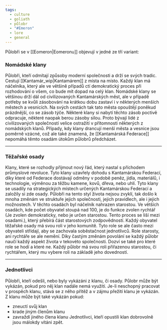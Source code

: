 ```yaml
---
tags:
  - culture
  - goliath
  - půlobr
  - "#Emeron"
  - lore
  - general
---
```

Půlobři se v [[Eomeron|Eomeronu]] objevují v jedné ze tří variant:
### Nomádské klany 
Půlobři, kteří odmítají způsoby moderní společnosti a drží se svých tradic. Cestují [[Kantamár_wip|Kantamárem]] z místa na místo. Každý klan má náčelníka, který ale ve většině případů ctí demokratický proces při rozhodování o všem, co bude mít dopad na celý klan.
Nomádské klany se většinou drží dál od civilizovaných Kantamárských měst, ale v případě potřeby se kvůli zásobování na krátkou dobu zastaví i v některých menších městech a vesnicích. Na svých cestách tak tato města opouštějí poněkud prázdnější, co se zásob týče. Některé klany si nabytí těchto zásob poctivě odpracuje, některé naopak berou zásoby silou. Proto bývají lidé z civilizovaných společností velice ostražití v přítomnosti některých z nomádských klanů.
Případy, kdy klany drancují menší města a vesnice jsou poměrně vzácné, což ale také znamená, že [[Kantamárská Federace]] nepomáhá těmto osadám útokům půlobrů předcházet.

---
### Těžařské osady
Klany, které se rozhodly přijmout nový řád, který nastal s příchodem průmyslové revoluce. Tyto klany uzavřely dohodu s Kantamárskou Federací, díky které od Federace dostávají odměny v podobě peněz, jídla, materiálů, i technologie, výměnou za těžbu kamene, kovů, dřeva, nebo uhlí.
Tyto klany se usadily na strategických místech určených Kantamárskou Federací a založily si zde osady. Půlobři na tento styl života nejsou zvyklí, tak došlo k mnoha změnám ve struktuře jejich společnosti, jejich pravidlech, ale i jejich možnostech.
V těchto osadách byl náčelník nahrazen starostou. Ve větších osadách, kde počet obyvatel stoupá nad 100,  je do funkce zvolen rychtář (Je zvolen demokraticky, nebo je určen starostou. Tento proces se liší mezi osadami.), který přebírá část starostových zodpovědností.
Každý obyvatel těžařské osady má svou roli v jeho komunitě. Tyto role se ale často mezi obyvateli střídají, aby se zachovala soběstačnost jednotlivců. Role starosty, ani rychtáře se ale nemění. Díky častým změnám povolání se každý půlobr naučí každý aspekt života v tekovéto společnosti. Dozví se také pro které role se hodí a které ne. Každý půlobr má svou roli přiřazenou starostou, či rychtářem, který mu vybere roli na základě jeho dovedností.

---
### Jednotlivci
Půlobři, kteří odešli, nebo byly vykázáni z klanu, či osady. Půlobr může být vykázán, pokud pro něj klan nadále nemá využití. Je-li neschopný pracovat v prospěch klanu, stává se z něho přítěž a v zájmu přežití klanu je vykázán.
Z klanu může být také vykázán pokud:
- zneuctí svůj klan
- krade jiným členům klanu
- zavraždí jiného člena klanu
Jednotlivci, kteří opustili klan dobrovolně jsou málokdy vítáni zpět.

